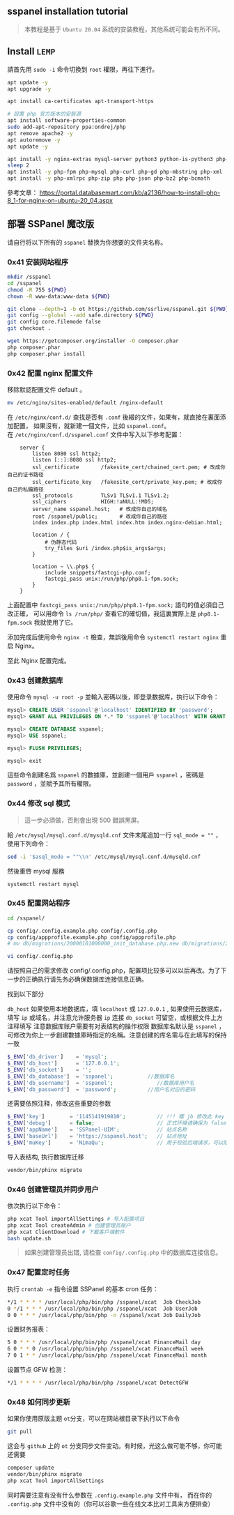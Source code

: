 sspanel installation tutorial
---------------------------------------------

> 本教程是基于 `Ubuntu 20.04` 系统的安装教程，其他系统可能会有所不同。

## Install `LEMP`

請首先用 `sudo -i` 命令切換到 `root` 權限，再往下進行。

```bash
apt update -y
apt upgrade -y

apt install ca-certificates apt-transport-https

# 設置 php 官方版本的安裝源
apt install software-properties-common
sudo add-apt-repository ppa:ondrej/php
apt remove apache2 -y
apt autoremove -y
apt update -y

apt install -y nginx-extras mysql-server python3 python-is-python3 php-fpm
sleep 2
apt install -y php-fpm php-mysql php-curl php-gd php-mbstring php-xml
apt install -y php-xmlrpc php-zip php php-json php-bz2 php-bcmath
```

參考文章： https://portal.databasemart.com/kb/a2136/how-to-install-php-8_1-for-nginx-on-ubuntu-20_04.aspx

## **部署 SSPanel 魔改版**

请自行将以下所有的 `sspanel` 替换为你想要的文件夹名称。

### **0x41 安装网站程序**

```bash
mkdir /sspanel
cd /sspanel
chmod -R 755 ${PWD}
chown -R www-data:www-data ${PWD}

git clone --depth=1 -b ot https://github.com/ssrlive/sspanel.git ${PWD}
git config --global --add safe.directory ${PWD}
git config core.filemode false
git checkout .

wget https://getcomposer.org/installer -O composer.phar
php composer.phar
php composer.phar install
```

### **0x42 配置 nginx 配置文件**

移除默認配置文件 default 。

```bash
mv /etc/nginx/sites-enabled/default /nginx-default
```

在 `/etc/nginx/conf.d/` 查找是否有 `.conf` 後綴的文件，如果有，就直接在裏面添加配置，
如果沒有，就新建一個文件，比如 `sspanel.conf`。
在 `/etc/nginx/conf.d/sspanel.conf` 文件中写入以下参考配置：

```nginx
    server {
        listen 8080 ssl http2;
        listen [::]:8080 ssl http2;
        ssl_certificate       /fakesite_cert/chained_cert.pem; # 改成你自己的证书路径
        ssl_certificate_key   /fakesite_cert/private_key.pem; # 改成你自己的私鑰路径
        ssl_protocols         TLSv1 TLSv1.1 TLSv1.2;
        ssl_ciphers           HIGH:!aNULL:!MD5;
        server_name sspanel.host;   # 改成你自己的域名
        root /sspanel/public;       # 改成你自己的路径
        index index.php index.html index.htm index.nginx-debian.html;

        location / {
            # 伪静态代码
            try_files $uri /index.php$is_args$args;
        }

        location ~ \\.php$ {
            include snippets/fastcgi-php.conf;
            fastcgi_pass unix:/run/php/php8.1-fpm.sock;
        }
    }
```

上面配置中 `fastcgi_pass unix:/run/php/php8.1-fpm.sock;` 語句的值必須自己改正確，
可以用命令 `ls /run/php/`  查看它的確切值，我這裏實際上是  `php8.1-fpm.sock` 我就使用了它。

添加完成后使用命令 `nginx -t` 檢查，無誤後用命令 `systemctl restart nginx` 重启 Nginx。

至此 Nginx 配置完成。

### **0x43 创建数据库**

使用命令 `mysql -u root -p` 並輸入密碼以後，即登录数据库，执行以下命令：
```sql
mysql> CREATE USER 'sspanel'@'localhost' IDENTIFIED BY 'password';
mysql> GRANT ALL PRIVILEGES ON *.* TO 'sspanel'@'localhost' WITH GRANT OPTION;

mysql> CREATE DATABASE sspanel;
mysql> USE sspanel;

mysql> FLUSH PRIVILEGES;

mysql> exit
```
這些命令創建名爲 `sspanel` 的數據庫，並創建一個用戶 `sspanel` ，密碼是 `password` ，並賦予其所有權限。

### **0x44 修改 sql 模式**

> 這一步必須做，否則會出現 500 錯誤黑屏。
> 

給 `/etc/mysql/mysql.conf.d/mysqld.cnf` 文件末尾追加一行 `sql_mode = ""` ，使用下列命令：

```bash
sed -i '$asql_mode = ""\\n' /etc/mysql/mysql.conf.d/mysqld.cnf
```

然後重啓 mysql 服務

```bash
systemctl restart mysql
```

### **0x45 配置网站程序**

```bash
cd /sspanel/

cp config/.config.example.php config/.config.php
cp config/appprofile.example.php config/appprofile.php
# mv db/migrations/20000101000000_init_database.php.new db/migrations/20000101000000_init_database.php

vi config/.config.php
```

请按照自己的需求修改 config/.config.php，配置项比较多可以以后再改。为了下一步的正确执行请先务必确保数据库连接信息正确。

找到以下部分

`db_host` 如果使用本地数据库，填 `localhost` 或 `127.0.0.1` , 
如果使用云数据库，填写 `ip` 或域名，并注意允许服务器 `ip` 连接
`db_socket` 可留空，或根据文件上方注释填写
注意数据库账户需要有对表结构的操作权限
数据库名默认是 `sspanel` ，可修改为你上一步創建數據庫時指定的名稱。注意创建的库名需与在此填写的保持一致

```php
$_ENV['db_driver']    = 'mysql';
$_ENV['db_host']      = '127.0.0.1';
$_ENV['db_socket']    = '';
$_ENV['db_database']  = 'sspanel';           //数据库名
$_ENV['db_username']  = 'sspanel';              //数据库用户名
$_ENV['db_password']  = 'password';          //用户名对应的密码
```

还需要依照注释，修改这些重要的参数

```php
$_ENV['key']        = '1145141919810';          // !!! 瞎 jb 修改此 key 为随机字符串确保网站安全 !!!
$_ENV['debug']      = false;                    // 正式环境请确保为 false
$_ENV['appName']    = 'SSPanel-UIM';            // 站点名称
$_ENV['baseUrl']    = 'https://sspanel.host';   // 站点地址
$_ENV['muKey']      = 'NimaQu';                 // 用于校验后端请求，可以随意修改，但保持前后端一致，否则节点不工作！
```

导入表结构, 执行数据库迁移

```bash
vendor/bin/phinx migrate
```

### **0x46 创建管理员并同步用户**

依次执行以下命令：

```bash
php xcat Tool importAllSettings # 导入配置项目
php xcat Tool createAdmin # 创建管理员账户
php xcat ClientDownload # 下載客戶端軟件
bash update.sh
```

> 如果创建管理员出错, 请检查 `config/.config.php` 中的数据库连接信息。
> 

### **0x47 配置定时任务**

执行 `crontab -e` 指令设置 SSPanel 的基本 cron 任务：

```bash
*/1 * * * * /usr/local/php/bin/php /sspanel/xcat  Job CheckJob
0 */1 * * * /usr/local/php/bin/php /sspanel/xcat  Job UserJob
0 0 * * * /usr/local/php/bin/php -n /sspanel/xcat Job DailyJob
```

设置财务报表：

```bash
5 0 * * * /usr/local/php/bin/php /sspanel/xcat FinanceMail day
6 0 * * 0 /usr/local/php/bin/php /sspanel/xcat FinanceMail week
7 0 1 * * /usr/local/php/bin/php /sspanel/xcat FinanceMail month
```

设置节点 GFW 检测：

```bash
*/1 * * * * /usr/local/php/bin/php /sspanel/xcat DetectGFW
```

### **0x48** 如何同步更新

如果你使用原版主题 `ot`分支，可以在网站根目录下执行以下命令

```bash
git pull
```

这会与 `github` 上的 `ot` 分支同步文件变动。有时候，光这么做可能不够，你可能还需要

```bash
composer update
vendor/bin/phinx migrate
php xcat Tool importAllSettings
```

同时需要注意有没有什么参数在 `.config.example.php` 文件中有，
而在你的 `.config.php` 文件中没有的（你可以谷歌一些在线文本比对工具来方便排查）
